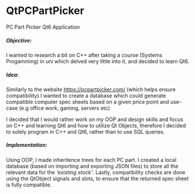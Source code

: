# QtPCPartPicker
 PC Part Picker Qt6 Application


##### Objective:
I wanted to research a bit on C++ after taking a course (Systems Progamming) in uni which delved very little into it, and decided to learn Qt6.

##### Idea:
Similarly to the website https://pcpartpicker.com/ (which helps ensure compatibility) I wanted to create a database which could generate compatible computer spec sheets based on a given price point and use-case (e.g office work, gaming, servers etc)

I decided that I would rather work on my OOP and design skills and focus on C++ and learning Qt6 and how to utilize Qt Objects, therefore I decided to solely program in C++ and Qt6, rather than to use SQL queries.

##### Implementation:
Using OOP, I made inheritence trees for each PC part. 
I created a local database (based on importing and exporting JSON files) to store all the relevant data for the *'existing stock'*.
Lastly, compatibility checks are done using the QtObject signals and slots, to ensure that the returned spec sheet is fully compatible. 
